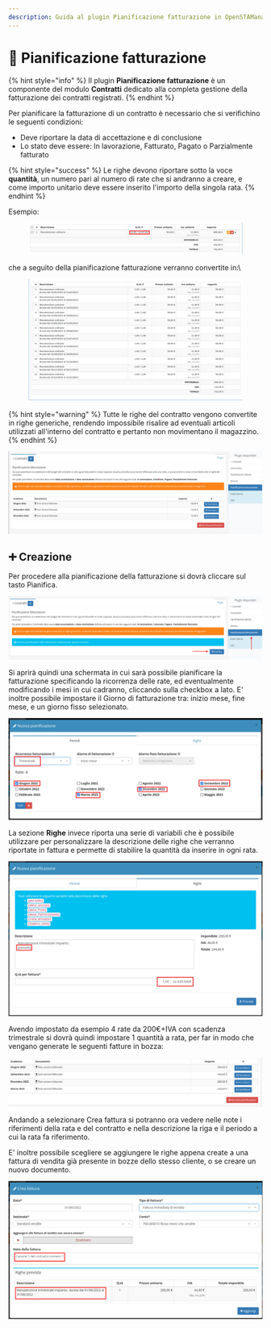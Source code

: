 ```yaml
---
description: Guida al plugin Pianificazione fatturazione in OpenSTAManager
---
```


# 📆 Pianificazione fatturazione

{% hint style="info" %}
Il plugin **Pianificazione fatturazione** è un componente del modulo **Contratti** dedicato alla completa gestione della fatturazione dei contratti registrati.
{% endhint %}

Per pianificare la fatturazione di un contratto è necessario che si verifichino le seguenti condizioni:

* Deve riportare la data di accettazione e di conclusione
* Lo stato deve essere: In lavorazione, Fatturato, Pagato o Parzialmente fatturato

{% hint style="success" %}
Le righe devono riportare sotto la voce **quantità**, un numero pari al numero di rate che si andranno a creare, e come importo unitario deve essere inserito l'importo della singola rata.
{% endhint %}

Esempio:

<figure><img src="../../../../../.gitbook/assets/immagine (75).png" alt=""><figcaption></figcaption></figure>

che a seguito della pianificazione fatturazione verranno convertite in:\


<figure><img src="../../../../../.gitbook/assets/immagine (310).png" alt=""><figcaption></figcaption></figure>

{% hint style="warning" %}
Tutte le righe del contratto vengono convertite in righe generiche, rendendo impossibile risalire ad eventuali articoli utilizzati all'interno del contratto e pertanto non movimentano il magazzino.
{% endhint %}

![](<../../../../../.gitbook/assets/image (184).png>)

## ➕ Creazione

Per procedere alla pianificazione della fatturazione si dovrà cliccare sul tasto Pianifica.

![](<../../../../../.gitbook/assets/immagine (68).png>)

Si aprirà quindi una schermata in cui sarà possibile pianificare la fatturazione specificando la ricorrenza delle rate, ed eventualmente modificando i mesi in cui cadranno, cliccando sulla checkbox a lato. E' inoltre possibile impostare il Giorno di fatturazione tra: inizio mese, fine mese, e un giorno fisso selezionato.

![](<../../../../../.gitbook/assets/immagine (162).png>)

La sezione **Righe** invece riporta una serie di variabili che è possibile utilizzare per personalizzare la descrizione delle righe che verranno riportate in fattura e permette di stabilire la quantità da inserire in ogni rata.

![](<../../../../../.gitbook/assets/immagine (154).png>)

Avendo impostato da esempio 4 rate da 200€+IVA con scadenza trimestrale si dovrà quindi impostare 1 quantità a rata, per far in modo che vengano generate le seguenti fatture in bozza:

![](<../../../../../.gitbook/assets/immagine (149).png>)

Andando a selezionare Crea fattura si potranno ora vedere nelle note i riferimenti della rata e del contratto e nella descrizione la riga e il periodo a cui la rata fa riferimento.

E' inoltre possibile scegliere se aggiungere le righe appena create a una fattura di vendita già presente in bozze dello stesso cliente, o se creare un nuovo documento.

![](<../../../../../.gitbook/assets/immagine (254).png>)
